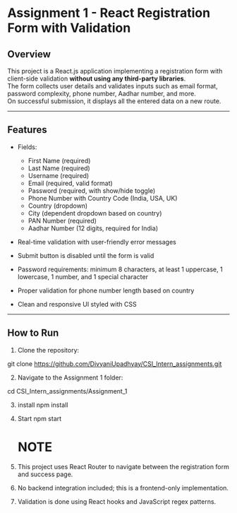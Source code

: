 # Assignment 1 - React Registration Form with Validation

## Overview

This project is a React.js application implementing a registration form with client-side validation **without using any third-party libraries**.  
The form collects user details and validates inputs such as email format, password complexity, phone number, Aadhar number, and more.  
On successful submission, it displays all the entered data on a new route.

---

## Features

- Fields:  
  - First Name (required)  
  - Last Name (required)  
  - Username (required)  
  - Email (required, valid format)  
  - Password (required, with show/hide toggle)  
  - Phone Number with Country Code (India, USA, UK)  
  - Country (dropdown)  
  - City (dependent dropdown based on country)  
  - PAN Number (required)  
  - Aadhar Number (12 digits, required for India)

- Real-time validation with user-friendly error messages  
- Submit button is disabled until the form is valid  
- Password requirements: minimum 8 characters, at least 1 uppercase, 1 lowercase, 1 number, and 1 special character  
- Proper validation for phone number length based on country  
- Clean and responsive UI styled with CSS

---

## How to Run

1. Clone the repository:

git clone https://github.com/DivyaniUpadhyay/CSI_Intern_assignments.git 

2. Navigate to the Assignment 1 folder:

cd CSI_Intern_assignments/Assignment_1

3. install
npm install

4. Start
   npm start

   # NOTE
   
1. This project uses React Router to navigate between the registration form and success page.

2. No backend integration included; this is a frontend-only implementation.

3. Validation is done using React hooks and JavaScript regex patterns.
